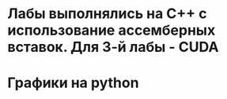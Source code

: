 # Лабы выполнялись на С++ с использование ассемберных вставок. Для 3-й лабы - CUDA

# Графики на python